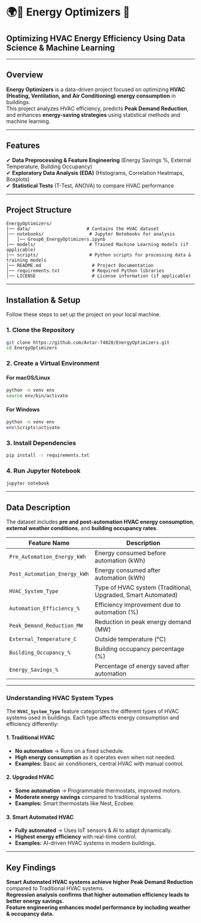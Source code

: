 # 🌍🔋 **Energy Optimizers** 🚀  

## **Optimizing HVAC Energy Efficiency Using Data Science & Machine Learning**  

---

## **Overview**
**Energy Optimizers** is a data-driven project focused on optimizing **HVAC (Heating, Ventilation, and Air Conditioning) energy consumption** in buildings.  
This project analyzes HVAC efficiency, predicts **Peak Demand Reduction**, and enhances **energy-saving strategies** using statistical methods and machine learning.

---

## **Features**
✔ **Data Preprocessing & Feature Engineering** (Energy Savings %, External Temperature, Building Occupancy)  
✔ **Exploratory Data Analysis (EDA)** (Histograms, Correlation Heatmaps, Boxplots)  
✔ **Statistical Tests** (T-Test, ANOVA) to compare HVAC performance  

---

## **Project Structure**
```
EnergyOptimizers/
│── data/                     # Contains the HVAC dataset
│── notebooks/                 # Jupyter Notebooks for analysis
│   │── Group6_EnergyOptimizers.ipynb
│── models/                    # Trained Machine Learning models (if applicable)
│── scripts/                   # Python scripts for processing data & training models
│── README.md                   # Project Documentation
│── requirements.txt            # Required Python libraries
│── LICENSE                     # License information (if applicable)
```

---

## **Installation & Setup**
Follow these steps to set up the project on your local machine.

### **1. Clone the Repository**
```bash
git clone https://github.com/Avtar-74828/EnergyOptimizers.git
cd EnergyOptimizers
```

### **2. Create a Virtual Environment**
#### **For macOS/Linux**
```bash
python -m venv env
source env/bin/activate
```
#### **For Windows**
```bash
python -m venv env
env\Scripts\activate
```

### **3.  Install Dependencies**
```bash
pip install -r requirements.txt
```

### **4. Run Jupyter Notebook**
```bash
jupyter notebook
```

---

## **Data Description**
The dataset includes **pre and post-automation HVAC energy consumption**, **external weather conditions**, and **building occupancy rates**.

| Feature Name                 | Description |
|------------------------------|------------|
| `Pre_Automation_Energy_kWh`  | Energy consumed before automation (kWh) |
| `Post_Automation_Energy_kWh` | Energy consumed after automation (kWh) |
| `HVAC_System_Type`           | Type of HVAC system (Traditional, Upgraded, Smart Automated) |
| `Automation_Efficiency_%`    | Efficiency improvement due to automation (%) |
| `Peak_Demand_Reduction_MW`   | Reduction in peak energy demand (MW) |
| `External_Temperature_C`     | Outside temperature (°C) |
| `Building_Occupancy_%`       | Building occupancy percentage (%) |
| `Energy_Savings_%`           | Percentage of energy saved after automation |

---

### **Understanding HVAC System Types**
The **`HVAC_System_Type`** feature categorizes the different types of HVAC systems used in buildings. Each type affects energy consumption and efficiency differently:

#### **1. Traditional HVAC**
- **No automation** → Runs on a fixed schedule.
- **High energy consumption** as it operates even when not needed.
- **Examples:** Basic air conditioners, central HVAC with manual control.

#### **2. Upgraded HVAC**
- **Some automation** → Programmable thermostats, improved motors.
- **Moderate energy savings** compared to traditional systems.
- **Examples:** Smart thermostats like Nest, Ecobee.

#### **3. Smart Automated HVAC**
- **Fully automated** → Uses IoT sensors & AI to adapt dynamically.
- **Highest energy efficiency** with real-time control.
- **Examples:** AI-driven HVAC systems in modern buildings.

---

## **Key Findings**
**Smart Automated HVAC systems achieve higher Peak Demand Reduction** compared to Traditional HVAC systems.  
**Regression analysis confirms that higher automation efficiency leads to better energy savings.**  
**Feature engineering enhances model performance by including weather & occupancy data.**  
